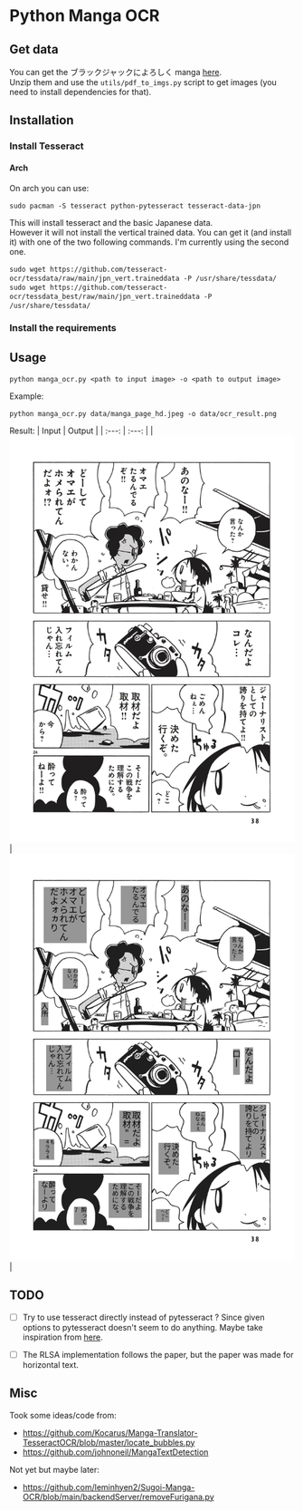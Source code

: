 # Python Manga OCR

## Get data
You can get the ブラックジャックによろしく manga [here](https://densho810.com/free/).\
Unzip them and use the `utils/pdf_to_imgs.py` script to get images (you need to install dependencies for that).

## Installation
### Install Tesseract
#### Arch
On arch you can use:
```
sudo pacman -S tesseract python-pytesseract tesseract-data-jpn
```

This will install tesseract and the basic Japanese data.\
However it will not install the vertical trained data. You can get it (and install it) with one of the two following commands. I'm currently using the second one.
```
sudo wget https://github.com/tesseract-ocr/tessdata/raw/main/jpn_vert.traineddata -P /usr/share/tessdata/
sudo wget https://github.com/tesseract-ocr/tessdata_best/raw/main/jpn_vert.traineddata -P /usr/share/tessdata/
```

### Install the requirements

## Usage
```
python manga_ocr.py <path to input image> -o <path to output image>
```
Example:
```
python manga_ocr.py data/manga_page_hd.jpeg -o data/ocr_result.png
```

Result:
| Input | Output |
|    :---:      |     :---:     |
| ![input](/data/manga_page_hd.jpeg?raw "Manga page") | ![output](/data/ocr_result.png?raw "OCR output")|



## TODO
- [ ] Try to use tesseract directly instead of pytesseract ? Since given options to pytesseract doesn't seem to do anything. Maybe take inspiration from [here](https://github.com/johnoneil/MangaTextDetection/blob/master/ocr.py).
- [ ] The RLSA implementation follows the paper, but the paper was made for horizontal text.


## Misc
Took some ideas/code from:
- https://github.com/Kocarus/Manga-Translator-TesseractOCR/blob/master/locate_bubbles.py
- https://github.com/johnoneil/MangaTextDetection

Not yet but maybe later:
- https://github.com/leminhyen2/Sugoi-Manga-OCR/blob/main/backendServer/removeFurigana.py
